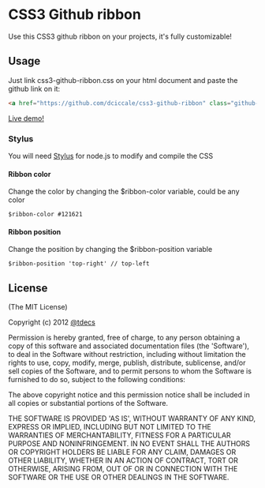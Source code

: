 # CSS3 Github ribbon

Use this CSS3 github ribbon on your projects, it's fully customizable!

## Usage

Just link css3-github-ribbon.css on your html document and paste the github link on it:

```html
<a href="https://github.com/dciccale/css3-github-ribbon" class="github-ribbon">Fork me on GitHub</a>
```

[Live demo!](http://dciccale.github.com/css3-github-ribbon/)

### Stylus
You will need [Stylus](http://learnboost.github.com/stylus/) for node.js to modify and compile the CSS

#### Ribbon color
Change the color by changing the $ribbon-color variable, could be any color

```
$ribbon-color #121621
```

#### Ribbon position
Change the position by changing the $ribbon-position variable

```
$ribbon-position 'top-right' // top-left
```

## License

(The MIT License)

Copyright (c) 2012 [@tdecs](http://twitter/tdecs)

Permission is hereby granted, free of charge, to any person obtaining
a copy of this software and associated documentation files (the
'Software'), to deal in the Software without restriction, including
without limitation the rights to use, copy, modify, merge, publish,
distribute, sublicense, and/or sell copies of the Software, and to
permit persons to whom the Software is furnished to do so, subject to
the following conditions:

The above copyright notice and this permission notice shall be
included in all copies or substantial portions of the Software.

THE SOFTWARE IS PROVIDED 'AS IS', WITHOUT WARRANTY OF ANY KIND,
EXPRESS OR IMPLIED, INCLUDING BUT NOT LIMITED TO THE WARRANTIES OF
MERCHANTABILITY, FITNESS FOR A PARTICULAR PURPOSE AND NONINFRINGEMENT.
IN NO EVENT SHALL THE AUTHORS OR COPYRIGHT HOLDERS BE LIABLE FOR ANY
CLAIM, DAMAGES OR OTHER LIABILITY, WHETHER IN AN ACTION OF CONTRACT,
TORT OR OTHERWISE, ARISING FROM, OUT OF OR IN CONNECTION WITH THE
SOFTWARE OR THE USE OR OTHER DEALINGS IN THE SOFTWARE.